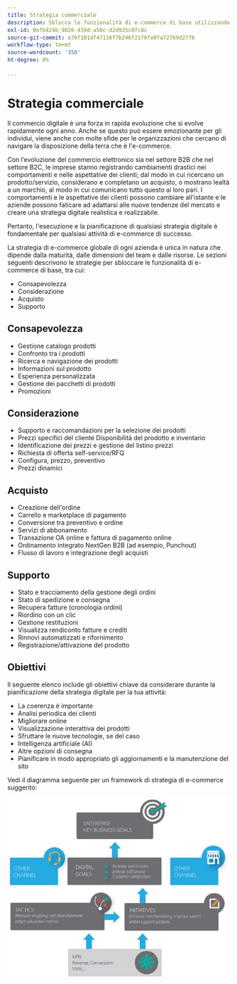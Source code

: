 ```yaml
---
title: Strategia commerciale
description: Sblocca le funzionalità di e-commerce di base utilizzando il framework strategico consigliato.
exl-id: 0efb424b-9026-439d-a50c-d2d935c07c8c
source-git-commit: e76f101df47116f7b246f21f0fe0fa72769d2776
workflow-type: tm+mt
source-wordcount: '350'
ht-degree: 0%

---
```


# Strategia commerciale

Il commercio digitale è una forza in rapida evoluzione che si evolve rapidamente ogni anno. Anche se questo può essere emozionante per gli individui, viene anche con molte sfide per le organizzazioni che cercano di navigare la disposizione della terra che è l&#39;e-commerce.

Con l’evoluzione del commercio elettronico sia nel settore B2B che nel settore B2C, le imprese stanno registrando cambiamenti drastici nei comportamenti e nelle aspettative dei clienti; dal modo in cui ricercano un prodotto/servizio, considerano e completano un acquisto, o mostrano lealtà a un marchio, al modo in cui comunicano tutto questo ai loro pari. I comportamenti e le aspettative dei clienti possono cambiare all&#39;istante e le aziende possono faticare ad adattarsi alle nuove tendenze del mercato e creare una strategia digitale realistica e realizzabile.

Pertanto, l&#39;esecuzione e la pianificazione di qualsiasi strategia digitale è fondamentale per qualsiasi attività di e-commerce di successo.

La strategia di e-commerce globale di ogni azienda è unica in natura che dipende dalla maturità, dalle dimensioni del team e dalle risorse. Le sezioni seguenti descrivono le strategie per sbloccare le funzionalità di e-commerce di base, tra cui:

- Consapevolezza
- Considerazione
- Acquisto
- Supporto

## Consapevolezza

- Gestione catalogo prodotti
- Confronto tra i prodotti
- Ricerca e navigazione dei prodotti
- Informazioni sul prodotto
- Esperienza personalizzata
- Gestione dei pacchetti di prodotti
- Promozioni

## Considerazione

- Supporto e raccomandazioni per la selezione dei prodotti
- Prezzi specifici del cliente Disponibilità del prodotto e inventario
- Identificazione dei prezzi e gestione del listino prezzi
- Richiesta di offerta self-service/RFQ
- Configura, prezzo, preventivo
- Prezzi dinamici

## Acquisto

- Creazione dell&#39;ordine
- Carrello e marketplace di pagamento
- Conversione tra preventivo e ordine
- Servizi di abbonamento
- Transazione OA online e fattura di pagamento online
- Ordinamento integrato NextGen B2B (ad esempio, Punchout)
- Flusso di lavoro e integrazione degli acquisti

## Supporto

- Stato e tracciamento della gestione degli ordini
- Stato di spedizione e consegna
- Recupera fatture (cronologia ordini)
- Riordino con un clic
- Gestione restituzioni
- Visualizza rendiconto fatture e crediti
- Rinnovi automatizzati e rifornimento
- Registrazione/attivazione del prodotto

## Obiettivi

Il seguente elenco include gli obiettivi chiave da considerare durante la pianificazione della strategia digitale per la tua attività:

- La coerenza è importante
- Analisi periodica dei clienti
- Migliorare online
- Visualizzazione interattiva dei prodotti
- Sfruttare le nuove tecnologie, se del caso
- Intelligenza artificiale (AI)
- Altre opzioni di consegna
- Pianificare in modo appropriato gli aggiornamenti e la manutenzione del sito

Vedi il diagramma seguente per un framework di strategia di e-commerce suggerito:

![Diagramma del quadro strategico per il commercio](../../assets/playbooks/commerce-strategy-framework.png)
